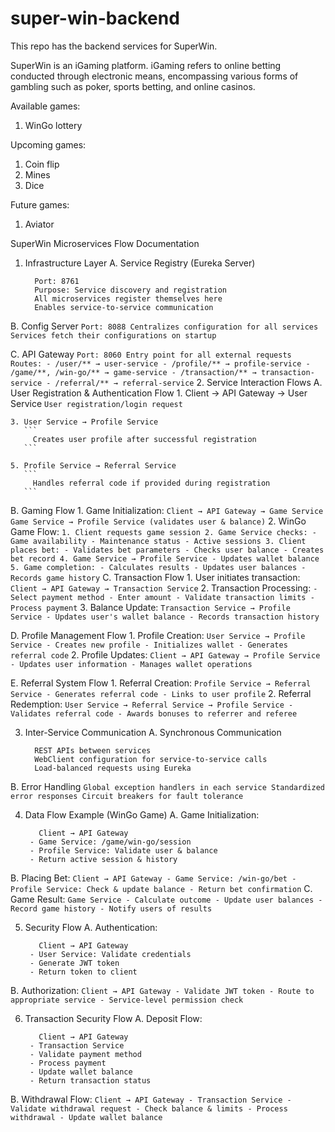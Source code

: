 # super-win-backend
This repo has the backend services for SuperWin.

SuperWin is an iGaming platform.
iGaming refers to online betting conducted through electronic means, encompassing various forms of gambling such as poker, sports betting, and online casinos. 

Available games:
1. WinGo lottery

Upcoming games:
1. Coin flip
2. Mines
3. Dice

Future games:
1. Aviator

SuperWin Microservices Flow Documentation
1. Infrastructure Layer
  A. Service Registry (Eureka Server)
    ```
      Port: 8761
      Purpose: Service discovery and registration
      All microservices register themselves here
      Enables service-to-service communication
    ```
    
  B. Config Server
    ```
      Port: 8088
      Centralizes configuration for all services
      Services fetch their configurations on startup
    ```
    
  C. API Gateway
    ```
      Port: 8060
      Entry point for all external requests
      Routes:
        - /user/** → user-service
        - /profile/** → profile-service
        - /game/**, /win-go/** → game-service
        - /transaction/** → transaction-service
        - /referral/** → referral-service
    ```
2. Service Interaction Flows
  A. User Registration & Authentication Flow
    1. Client → API Gateway → User Service
       ```
         User registration/login request
       ```
       
    3. User Service → Profile Service
       ```
         Creates user profile after successful registration
       ```
        
    5. Profile Service → Referral Service
       ```
         Handles referral code if provided during registration
       ```
       
  B. Gaming Flow
    1. Game Initialization:
       ```
         Client → API Gateway → Game Service
         Game Service → Profile Service (validates user & balance)
       ```
    2. WinGo Game Flow:
       ```
         1. Client requests game session
         2. Game Service checks:
            - Game availability
            - Maintenance status
            - Active sessions
         3. Client places bet:
            - Validates bet parameters
            - Checks user balance
            - Creates bet record
         4. Game Service → Profile Service
            - Updates wallet balance
         5. Game completion:
            - Calculates results
            - Updates user balances
            - Records game history
       ```
  C. Transaction Flow
    1. User initiates transaction:
      ```
         Client → API Gateway → Transaction Service
      ```
    2. Transaction Processing:
      ```
      - Select payment method
      - Enter amount
      - Validate transaction limits
      - Process payment
      ```
    3. Balance Update:
    ```
      Transaction Service → Profile Service
     - Updates user's wallet balance
     - Records transaction history
    ```

  D. Profile Management Flow
    1. Profile Creation:
    ```
       User Service → Profile Service
     - Creates new profile
     - Initializes wallet
     - Generates referral code
    ```
    2. Profile Updates:
    ```
       Client → API Gateway → Profile Service
     - Updates user information
     - Manages wallet operations
    ```
    
  E. Referral System Flow
    1. Referral Creation:
    ```
      Profile Service → Referral Service
     - Generates referral code
     - Links to user profile
    ```
    2. Referral Redemption:
    ```
       User Service → Referral Service → Profile Service
     - Validates referral code
     - Awards bonuses to referrer and referee
    ```

3. Inter-Service Communication
  A. Synchronous Communication
    ```
      REST APIs between services
      WebClient configuration for service-to-service calls
      Load-balanced requests using Eureka
    ```
  B. Error Handling
    ```
      Global exception handlers in each service
      Standardized error responses
      Circuit breakers for fault tolerance
    ```
   
4. Data Flow Example (WinGo Game)
  A. Game Initialization:
    ```
       Client → API Gateway
     - Game Service: /game/win-go/session
     - Profile Service: Validate user & balance
     - Return active session & history
    ```
  B. Placing Bet:
    ```
       Client → API Gateway
     - Game Service: /win-go/bet
     - Profile Service: Check & update balance
     - Return bet confirmation
    ```
  C. Game Result:
    ```
       Game Service
     - Calculate outcome
     - Update user balances
     - Record game history
     - Notify users of results
    ```

5. Security Flow
  A. Authentication:
    ```
       Client → API Gateway
     - User Service: Validate credentials
     - Generate JWT token
     - Return token to client
    ```
  B. Authorization:
    ```
       Client → API Gateway
     - Validate JWT token
     - Route to appropriate service
     - Service-level permission check
    ```

6. Transaction Security Flow
  A. Deposit Flow:
    ```
       Client → API Gateway
     - Transaction Service
     - Validate payment method
     - Process payment
     - Update wallet balance
     - Return transaction status
    ```
  B. Withdrawal Flow:
    ```
       Client → API Gateway
     - Transaction Service
     - Validate withdrawal request
     - Check balance & limits
     - Process withdrawal
     - Update wallet balance
    ```
